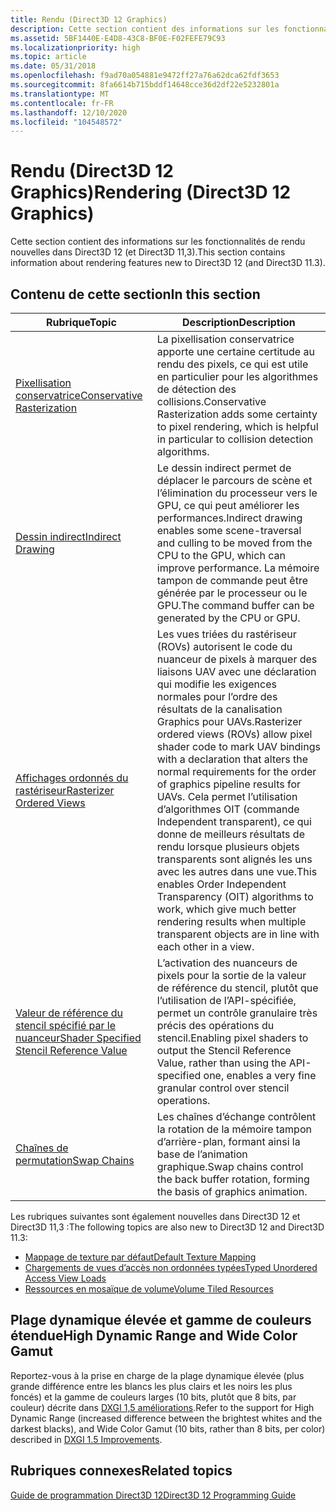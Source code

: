 ```yaml
---
title: Rendu (Direct3D 12 Graphics)
description: Cette section contient des informations sur les fonctionnalités de rendu nouvelles dans Direct3D 12 (et Direct3D 11,3).
ms.assetid: 5BF1440E-E4D8-43C8-BF0E-F02FEFE79C93
ms.localizationpriority: high
ms.topic: article
ms.date: 05/31/2018
ms.openlocfilehash: f9ad70a054881e9472ff27a76a62dca62fdf3653
ms.sourcegitcommit: 8fa6614b715bddf14648cce36d2df22e5232801a
ms.translationtype: MT
ms.contentlocale: fr-FR
ms.lasthandoff: 12/10/2020
ms.locfileid: "104548572"
---
```

# <a name="rendering-direct3d-12-graphics"></a><span data-ttu-id="c2831-103">Rendu (Direct3D 12 Graphics)</span><span class="sxs-lookup"><span data-stu-id="c2831-103">Rendering (Direct3D 12 Graphics)</span></span>

<span data-ttu-id="c2831-104">Cette section contient des informations sur les fonctionnalités de rendu nouvelles dans Direct3D 12 (et Direct3D 11,3).</span><span class="sxs-lookup"><span data-stu-id="c2831-104">This section contains information about rendering features new to Direct3D 12 (and Direct3D 11.3).</span></span>

## <a name="in-this-section"></a><span data-ttu-id="c2831-105">Contenu de cette section</span><span class="sxs-lookup"><span data-stu-id="c2831-105">In this section</span></span>



| <span data-ttu-id="c2831-106">Rubrique</span><span class="sxs-lookup"><span data-stu-id="c2831-106">Topic</span></span>                                                                                               | <span data-ttu-id="c2831-107">Description</span><span class="sxs-lookup"><span data-stu-id="c2831-107">Description</span></span>                                                                                                                                                                                                                                                                                                                                                                                  |
|-----------------------------------------------------------------------------------------------------|----------------------------------------------------------------------------------------------------------------------------------------------------------------------------------------------------------------------------------------------------------------------------------------------------------------------------------------------------------------------------------------------|
| [<span data-ttu-id="c2831-108">Pixellisation conservatrice</span><span class="sxs-lookup"><span data-stu-id="c2831-108">Conservative Rasterization</span></span>](conservative-rasterization.md)<br/>                             | <span data-ttu-id="c2831-109">La pixellisation conservatrice apporte une certaine certitude au rendu des pixels, ce qui est utile en particulier pour les algorithmes de détection des collisions.</span><span class="sxs-lookup"><span data-stu-id="c2831-109">Conservative Rasterization adds some certainty to pixel rendering, which is helpful in particular to collision detection algorithms.</span></span><br/>                                                                                                                                                                                                                                              |
| [<span data-ttu-id="c2831-110">Dessin indirect</span><span class="sxs-lookup"><span data-stu-id="c2831-110">Indirect Drawing</span></span>](indirect-drawing.md)<br/>                                                 | <span data-ttu-id="c2831-111">Le dessin indirect permet de déplacer le parcours de scène et l’élimination du processeur vers le GPU, ce qui peut améliorer les performances.</span><span class="sxs-lookup"><span data-stu-id="c2831-111">Indirect drawing enables some scene-traversal and culling to be moved from the CPU to the GPU, which can improve performance.</span></span> <span data-ttu-id="c2831-112">La mémoire tampon de commande peut être générée par le processeur ou le GPU.</span><span class="sxs-lookup"><span data-stu-id="c2831-112">The command buffer can be generated by the CPU or GPU.</span></span><br/>                                                                                                                                                                                              |
| [<span data-ttu-id="c2831-113">Affichages ordonnés du rastériseur</span><span class="sxs-lookup"><span data-stu-id="c2831-113">Rasterizer Ordered Views</span></span>](rasterizer-order-views.md)<br/>                                   | <span data-ttu-id="c2831-114">Les vues triées du rastériseur (ROVs) autorisent le code du nuanceur de pixels à marquer des liaisons UAV avec une déclaration qui modifie les exigences normales pour l’ordre des résultats de la canalisation Graphics pour UAVs.</span><span class="sxs-lookup"><span data-stu-id="c2831-114">Rasterizer ordered views (ROVs) allow pixel shader code to mark UAV bindings with a declaration that alters the normal requirements for the order of graphics pipeline results for UAVs.</span></span> <span data-ttu-id="c2831-115">Cela permet l’utilisation d’algorithmes OIT (commande Independent transparent), ce qui donne de meilleurs résultats de rendu lorsque plusieurs objets transparents sont alignés les uns avec les autres dans une vue.</span><span class="sxs-lookup"><span data-stu-id="c2831-115">This enables Order Independent Transparency (OIT) algorithms to work, which give much better rendering results when multiple transparent objects are in line with each other in a view.</span></span> <br/> |
| [<span data-ttu-id="c2831-116">Valeur de référence du stencil spécifié par le nuanceur</span><span class="sxs-lookup"><span data-stu-id="c2831-116">Shader Specified Stencil Reference Value</span></span>](shader-specified-stencil-reference-value.md)<br/> | <span data-ttu-id="c2831-117">L’activation des nuanceurs de pixels pour la sortie de la valeur de référence du stencil, plutôt que l’utilisation de l’API-spécifiée, permet un contrôle granulaire très précis des opérations du stencil.</span><span class="sxs-lookup"><span data-stu-id="c2831-117">Enabling pixel shaders to output the Stencil Reference Value, rather than using the API-specified one, enables a very fine granular control over stencil operations.</span></span><br/>                                                                                                                                                                                                              |
| [<span data-ttu-id="c2831-118">Chaînes de permutation</span><span class="sxs-lookup"><span data-stu-id="c2831-118">Swap Chains</span></span>](swap-chains.md)<br/>                                                           | <span data-ttu-id="c2831-119">Les chaînes d’échange contrôlent la rotation de la mémoire tampon d’arrière-plan, formant ainsi la base de l’animation graphique.</span><span class="sxs-lookup"><span data-stu-id="c2831-119">Swap chains control the back buffer rotation, forming the basis of graphics animation.</span></span><br/>                                                                                                                                                                                                                                                                                            |



 

<span data-ttu-id="c2831-120">Les rubriques suivantes sont également nouvelles dans Direct3D 12 et Direct3D 11,3 :</span><span class="sxs-lookup"><span data-stu-id="c2831-120">The following topics are also new to Direct3D 12 and Direct3D 11.3:</span></span>

-   [<span data-ttu-id="c2831-121">Mappage de texture par défaut</span><span class="sxs-lookup"><span data-stu-id="c2831-121">Default Texture Mapping</span></span>](default-texture-mapping.md)
-   [<span data-ttu-id="c2831-122">Chargements de vues d’accès non ordonnées typées</span><span class="sxs-lookup"><span data-stu-id="c2831-122">Typed Unordered Access View Loads</span></span>](typed-unordered-access-view-loads.md)
-   [<span data-ttu-id="c2831-123">Ressources en mosaïque de volume</span><span class="sxs-lookup"><span data-stu-id="c2831-123">Volume Tiled Resources</span></span>](volume-tiled-resources.md)

## <a name="high-dynamic-range-and-wide-color-gamut"></a><span data-ttu-id="c2831-124">Plage dynamique élevée et gamme de couleurs étendue</span><span class="sxs-lookup"><span data-stu-id="c2831-124">High Dynamic Range and Wide Color Gamut</span></span>

<span data-ttu-id="c2831-125">Reportez-vous à la prise en charge de la plage dynamique élevée (plus grande différence entre les blancs les plus clairs et les noirs les plus foncés) et la gamme de couleurs larges (10 bits, plutôt que 8 bits, par couleur) décrite dans [DXGI 1,5 améliorations](/windows/desktop/direct3ddxgi/dxgi-1-5-improvements).</span><span class="sxs-lookup"><span data-stu-id="c2831-125">Refer to the support for High Dynamic Range (increased difference between the brightest whites and the darkest blacks), and Wide Color Gamut (10 bits, rather than 8 bits, per color) described in [DXGI 1.5 Improvements](/windows/desktop/direct3ddxgi/dxgi-1-5-improvements).</span></span>

## <a name="related-topics"></a><span data-ttu-id="c2831-126">Rubriques connexes</span><span class="sxs-lookup"><span data-stu-id="c2831-126">Related topics</span></span>

<dl> <dt>

[<span data-ttu-id="c2831-127">Guide de programmation Direct3D 12</span><span class="sxs-lookup"><span data-stu-id="c2831-127">Direct3D 12 Programming Guide</span></span>](directx-12-programming-guide.md)
</dt> </dl>

 

